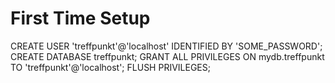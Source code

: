 # First Time Setup
CREATE USER 'treffpunkt'@'localhost' IDENTIFIED BY 'SOME_PASSWORD';
CREATE DATABASE treffpunkt;
GRANT ALL PRIVILEGES ON mydb.treffpunkt TO 'treffpunkt'@'localhost';
FLUSH PRIVILEGES;
